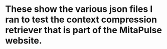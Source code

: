 # These show the various json files I ran to test the context compression retriever that is part of the MitaPulse website.
